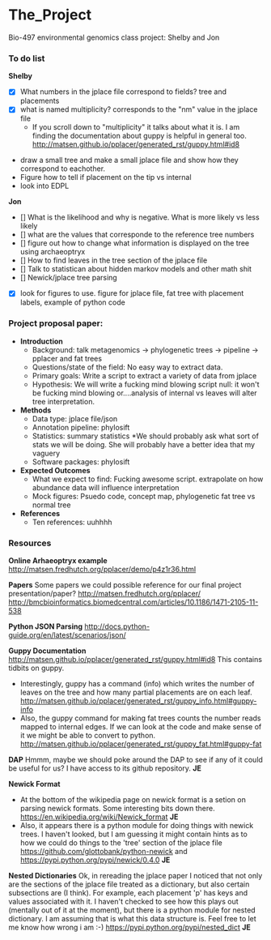 # The_Project
Bio-497 environmental genomics class project: Shelby and Jon

### To do list

__Shelby__
* [X] What numbers in the jplace file correspond to fields? tree and placements
* [X] what is named multiplicity? corresponds to the "nm" value in the jplace file
  * If you scroll down to "multiplicity" it talks about what it is. I am finding the documentation about guppy is helpful in general too. http://matsen.github.io/pplacer/generated_rst/guppy.html#id8
* draw a small tree and make a small jplace file and show how they correspond to eachother.
* Figure how to tell if placement on the tip vs internal 
* look into EDPL

__Jon__
* [] What is the likelihood and why is negative. What is more likely vs less likely
* [] what are the values that corresponde to the reference tree numbers
* [] figure out how to change what information is displayed on the tree using archaeoptryx
* [] How to find leaves in the tree section of the jplace file
* [] Talk to statistican about hidden markov models and other math shit
* [] Newick/jplace tree  parsing
* [X] look for figures to use. figure for jplace file, fat tree with placement labels, example of python code

### Project proposal paper:


- __Introduction__
  - Background: talk metagenomics -> phylogenetic trees -> pipeline -> pplacer and fat trees
  - Questions/state of the field: No easy way to extract data. 
  - Primary goals: Write a script to extract a variety of data from jplace
  - Hypothesis: We will write a fucking mind blowing script null: it won't be fucking mind blowing or....analysis of internal vs leaves will alter tree interpretation.
- __Methods__
  - Data type: jplace file/json
  * Annotation pipeline: phylosift
  * Statistics: summary statistics 
     *We should probably ask what sort of stats we will be doing. She will probably have a better idea that my vaguery  
  * Software packages: phylosift
- __Expected Outcomes__
  * What we expect to find: Fucking awesome script. extrapolate on how abundance data will influence interpretation
  * Mock figures: Psuedo code, concept map, phylogenetic fat tree vs normal tree 
- __References__
  * Ten references: uuhhhh

### Resources

__Online Arhaeoptryx example__ 
http://matsen.fredhutch.org/pplacer/demo/p4z1r36.html

__Papers__
Some papers we could possible reference for our final project presentation/paper? 
http://matsen.fredhutch.org/pplacer/
http://bmcbioinformatics.biomedcentral.com/articles/10.1186/1471-2105-11-538

__Python JSON Parsing__
http://docs.python-guide.org/en/latest/scenarios/json/



__Guppy Documentation__
http://matsen.github.io/pplacer/generated_rst/guppy.html#id8
This contains tidbits on guppy. 
* Interestingly, guppy has a command (info) which writes the number of leaves on the tree and how many partial placements are on each leaf. http://matsen.github.io/pplacer/generated_rst/guppy_info.html#guppy-info
* Also, the guppy command for making fat trees counts the number reads mapped to internal edges. If we can look at the code and make sense of it we might be able to convert to python. http://matsen.github.io/pplacer/generated_rst/guppy_fat.html#guppy-fat

__DAP__
Hmmm, maybe we should poke around the DAP to see if any of it could be useful for us? I have access to its github repository. __JE__

__Newick Format__
* At the bottom of the wikipedia page on newick format is a setion on parsing newick formats. Some interesting bits down there. https://en.wikipedia.org/wiki/Newick_format __JE__
* Also, it appears there is a python module for doing things with newick trees. I haven't looked, but I am guessing it might contain hints as to how we could do things to the 'tree' section of the jplace file
https://github.com/glottobank/python-newick and https://pypi.python.org/pypi/newick/0.4.0 __JE__

__Nested Dictionaries__
Ok, in rereading the jplace paper I noticed that not only are the sections of the jplace file treated as a dictionary, but also certain subsections are (I think). For example, each placement 'p' has keys and values associated with it. I haven't checked to see how this plays out (mentally out of it at the moment), but there is a python module for nested dictionary. I am assuming that is what this data structure is. Feel free to let me know how wrong i am :-) 
https://pypi.python.org/pypi/nested_dict __JE__

